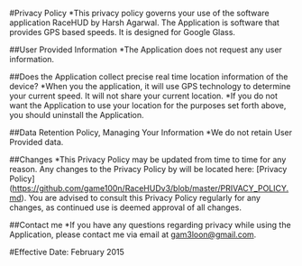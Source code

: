#Privacy Policy
*This privacy policy governs your use of the software application RaceHUD by Harsh Agarwal. The Application is software that provides GPS based speeds. It is designed for Google Glass.

##User Provided Information
*The Application does not request any user information.

##Does the Application collect precise real time location information of the device?
*When you the application, it will use GPS technology to determine your current speed. It will not share your current location.
*If you do not want the Application to use your location for the purposes set forth above, you should uninstall the Application.

##Data Retention Policy, Managing Your Information
*We do not retain User Provided data.

##Changes
*This Privacy Policy may be updated from time to time for any reason. Any changes to the Privacy Policy by will be located here: [Privacy Policy] (https://github.com/game100n/RaceHUDv3/blob/master/PRIVACY_POLICY.md). You are advised to consult this Privacy Policy regularly for any changes, as continued use is deemed approval of all changes.

##Contact me
*If you have any questions regarding privacy while using the Application, please contact me via email at gam3loon@gmail.com.

#Effective Date: February 2015
